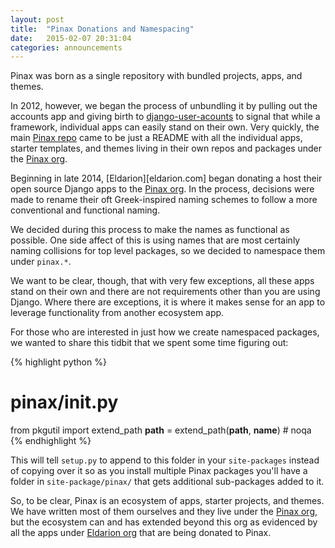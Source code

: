```yaml
---
layout: post
title:  "Pinax Donations and Namespacing"
date:   2015-02-07 20:31:04
categories: announcements
---
```

Pinax was born as a single repository with bundled projects, apps, and themes.

In 2012, however, we began the process of unbundling it by pulling out the
accounts app and giving birth to [django-user-acounts][DUA] to signal that while
a framework, individual apps can easily stand on their own. Very quickly, the
main [Pinax repo][pinax-repo] came to be just a README with all the individual
apps, starter templates, and themes living in their own repos and packages under
the [Pinax org][pinax-org].

Beginning in late 2014, [Eldarion][eldarion.com] began donating a host their
open source Django apps to the [Pinax org][pinax-org]. In the process, decisions
were made to rename their oft Greek-inspired naming schemes to follow a more
conventional and functional naming.

We decided during this process to make the names as functional as possible. One
side affect of this is using names that are most certainly naming collisions for
top level packages, so we decided to namespace them under `pinax.*`.

We want to be clear, though, that with very few exceptions, all these apps
stand on their own and there are not requirements other than you are using
Django. Where there are exceptions, it is where it makes sense for an app to
leverage functionality from another ecosystem app.

For those who are interested in just how we create namespaced packages, we
wanted to share this tidbit that we spent some time figuring out:

{% highlight python %}
# pinax/__init__.py
from pkgutil import extend_path
__path__ = extend_path(__path__, __name__)  # noqa
{% endhighlight %}

This will tell `setup.py` to append to this folder in your `site-packages`
instead of copying over it so as you install multiple Pinax packages you'll have
a folder in `site-package/pinax/` that gets additional sub-packages added to it.

So, to be clear, Pinax is an ecosystem of apps, starter projects, and themes. We
have written most of them ourselves and they live under the [Pinax org][pinax-org],
but the ecosystem can and has extended beyond this org as evidenced by all the
apps under [Eldarion org][eldarion-org] that are being donated to Pinax.


[pinax-org]:    https://github.com/pinax/
[DUA]:     https://github.com/pinax/django-user-accounts/
[eldarion-org]: https://github.com/eldarion/
[pinax-repo]:  https://github.com/pinax/pinax/
